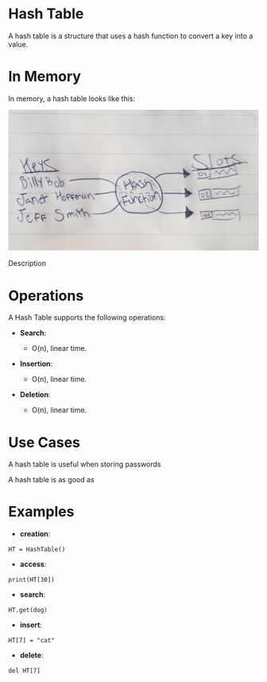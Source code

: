 # Hash Table

A hash table is a structure that uses a hash function to convert a key into a value.

# In Memory

In memory, a hash table looks like this:

![Image of Hash Table in Memory](images/hashtable_memory.jpg)

Description

# Operations

A Hash Table supports the following operations:

* **Search**: 
  * O(n), linear time.

* **Insertion**: 
  * O(n), linear time.

* **Deletion**: 
  * O(n), linear time.

# Use Cases

A hash table is useful when storing passwords

A hash table is as good as

# Examples

* **creation**:

~~~
HT = HashTable()
~~~

* **access**:

~~~
print(HT[30])
~~~

* **search**:

~~~
HT.get(dog)
~~~

* **insert**:

~~~
HT[7] = "cat"
~~~

* **delete**:

~~~
del HT[7]
~~~

